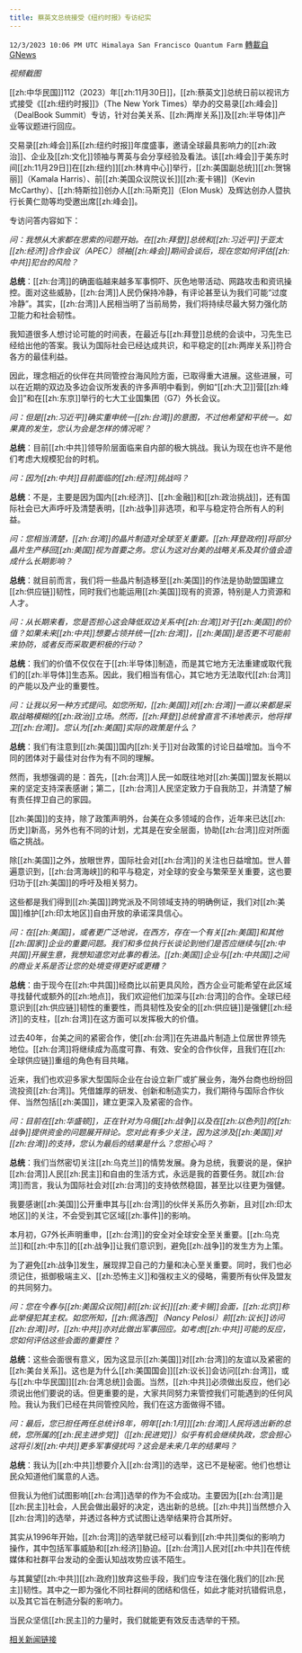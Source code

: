 ```yaml
---
title: 蔡英文总统接受《纽约时报》专访纪实
---
```

`12/3/2023 10:06 PM UTC Himalaya San Francisco Quantum Farm` [轉載自GNews](https://gnews.org/articles/2066921)

*视频截图*

[[zh:中华民国]]112（2023）年[[zh:11月30日]]，[[zh:蔡英文]]总统日前以视讯方式接受《[[zh:纽约时报]]》（The New York Times）举办的交易录[[zh:峰会]]（DealBook Summit）专访，针对台美关系、[[zh:两岸关系]]及[[zh:半导体]]产业等议题进行回应。

交易录[[zh:峰会]]系[[zh:纽约时报]]年度盛事，邀请全球最具影响力的[[zh:政治]]、企业及[[zh:文化]]领袖与菁英与会分享经验及看法。该[[zh:峰会]]于美东时间[[zh:11月29日]]在[[zh:纽约]][[zh:林肯中心]]举行，[[zh:美国副总统]][[zh:贺锦丽]]（Kamala Harris）、前[[zh:美国众议院议长]][[zh:麦卡锡]]（Kevin McCarthy）、[[zh:特斯拉]]创办人[[zh:马斯克]]（Elon Musk）及辉达创办人暨执行长黄仁勋等均受邀出席[[zh:峰会]]。

专访问答内容如下：

*问：我想从大家都在思索的问题开始。在[[zh:拜登]]总统和[[zh:习近平]]于亚太[[zh:经济]]合作会议（APEC）领袖[[zh:峰会]]期间会谈后，现在您如何评估[[zh:中共]]犯台的风险？*

**总统**：[[zh:台湾]]的确面临越来越多军事恫吓、灰色地带活动、网路攻击和资讯操控。面对这些威胁，[[zh:台湾]]人民仍保持冷静，有评论甚至认为我们可能“过度冷静”。其实，[[zh:台湾]]人民相当明了当前局势，我们将持续尽最大努力强化防卫能力和社会韧性。

我知道很多人想讨论可能的时间表，在最近与[[zh:拜登]]总统的会谈中，习先生已经给出他的答案。我认为国际社会已经达成共识，和平稳定的[[zh:两岸关系]]符合各方的最佳利益。

因此，理念相近的伙伴在共同管控台海风险方面，已取得重大进展。这些进展，可以在近期的双边及多边会议所发表的许多声明中看到，例如“[[zh:大卫]]营[[zh:峰会]]”和在[[zh:东京]]举行的七大工业国集团（G7）外长会议。

*问：但是[[zh:习近平]]确实重申统一[[zh:台湾]]的意图，不过他希望和平统一。如果真的发生，您认为会是怎样的情况呢？*

**总统**：目前[[zh:中共]]领导阶层面临来自内部的极大挑战。我认为现在也许不是他们考虑大规模犯台的时机。

*问：因为[[zh:中共]]目前面临的[[zh:经济]]挑战吗？*

**总统**：不是，主要是因为国内[[zh:经济]]、[[zh:金融]]和[[zh:政治挑战]]，还有国际社会已大声呼吁及清楚表明，[[zh:战争]]非选项，和平与稳定符合所有人的利益。

*问：您相当清楚，[[zh:台湾]]的晶片制造对全球至关重要。[[zh:拜登政府]]将部分晶片生产移回[[zh:美国]]视为首要之务。您认为这对台美的战略关系及其价值会造成什么长期影响？*

**总统**：就目前而言，我们将一些晶片制造移至[[zh:美国]]的作法是协助盟国建立[[zh:供应链]]韧性，同时我们也能运用[[zh:美国]]现有的资源，特别是人力资源和人才。

*问：从长期来看，您是否担心这会降低双边关系中[[zh:台湾]]对于[[zh:美国]]的价值？如果未来[[zh:中共]]想要占领并统一[[zh:台湾]]，[[zh:美国]]是否更不可能前来协防，或者反而采取更积极的行动？*

**总统**：我们的价值不仅仅在于[[zh:半导体]]制造，而是其它地方无法重建或取代我们的[[zh:半导体]]生态系。因此，我们相当有信心，其它地方无法取代[[zh:台湾]]的产能以及产业的重要性。

*问：让我以另一种方式提问。如您所知，[[zh:美国]]对[[zh:台湾]]一直以来都是采取战略模糊的[[zh:政治]]立场。然而，[[zh:拜登]]总统曾直言不讳地表示，他将捍卫[[zh:台湾]]。您认为[[zh:美国]]实际的政策是什么？*

**总统**：我们有注意到[[zh:美国]]国内[[zh:关于]]对台政策的讨论日益增加。当今不同的团体对于最佳对台作为有不同的理解。

然而，我想强调的是：首先，[[zh:台湾]]人民一如既往地对[[zh:美国]]盟友长期以来的坚定支持深表感谢；第二，[[zh:台湾]]人民坚定致力于自我防卫，并清楚了解有责任捍卫自己的家园。

[[zh:美国]]的支持，除了政策声明外，台美在众多领域的合作，近年来已达[[zh:历史]]新高，另外也有不同的计划，尤其是在安全层面，协助[[zh:台湾]]应对所面临之挑战。

除[[zh:美国]]之外，放眼世界，国际社会对[[zh:台湾]]的关注也日益增加。世人普遍意识到，[[zh:台湾海峡]]的和平与稳定，对全球的安全与繁荣至关重要，这也要归功于[[zh:美国]]的呼吁及相关努力。

这些都是我们得到[[zh:美国]]跨党派及不同领域支持的明确例证，我们对[[zh:美国]]维护[[zh:印太地区]]自由开放的承诺深具信心。

*问：在[[zh:美国]]，或者更广泛地说，在西方，存在一个有关[[zh:美国]]和其他[[zh:国家]]企业的重要问题。我们和多位执行长谈论到他们是否应继续与[[zh:中共国]]开展生意，我想知道您对此事的看法。[[zh:美国]]企业与[[zh:中共国]]之间的商业关系是否让您的处境变得更好或更糟？*

**总统**：由于现今在[[zh:中共国]]经商比以前更具风险，西方企业可能希望在此区域寻找替代或额外的[[zh:地点]]，我们欢迎他们加深与[[zh:台湾]]的合作。全球已经意识到[[zh:供应链]]韧性的重要性，而具韧性及安全的[[zh:供应链]]是强健[[zh:经济]]的支柱，[[zh:台湾]]在这方面可以发挥极大的价值。

过去40年，台美之间的紧密合作，使[[zh:台湾]]在先进晶片制造上位居世界领先地位。[[zh:台湾]]将继续成为高度可靠、有效、安全的合作伙伴，且我们在[[zh:全球供应链]]重组的角色有目共睹。

近来，我们也欢迎多家大型国际企业在台设立新厂或扩展业务，海外台商也纷纷回流投资[[zh:台湾]]。凭借雄厚的研发、创新和制造实力，我们期待与国际合作伙伴、当然包括[[zh:美国]]，建立更深入及紧密的合作。

*问：目前在[[zh:华盛顿]]，正在针对为乌俄[[zh:战争]]以及在[[zh:以色列]]的[[zh:战争]]提供资金的问题展开辩论。您对此有多少关注，因为这涉及[[zh:美国]]对[[zh:台湾]]的支持，您认为最后的结果是什么？您担心吗？*

**总统**：我们当然密切关注[[zh:乌克兰]]的情势发展。身为总统，我要说的是，保护[[zh:台湾]]人民[[zh:民主]]和自由的生活方式，永远是我的首要任务。就[[zh:台湾]]而言，我认为国际社会对[[zh:台湾]]的支持依然稳固，甚至比以往更为强健。

我要感谢[[zh:美国]]公开重申其与[[zh:台湾]]的伙伴关系历久弥新，且对[[zh:印太地区]]的关注，不会受到其它区域[[zh:事件]]的影响。

本月初，G7外长声明重申，[[zh:台湾]]的安全对全球安全至关重要。[[zh:乌克兰]]和[[zh:中东]]的[[zh:战争]]让我们意识到，避免[[zh:战争]]的发生方为上策。

为了避免[[zh:战争]]发生，展现捍卫自己的力量和决心至关重要。同时，我们也必须记住，抵御极端主义、[[zh:恐怖主义]]和强权主义的侵略，需要所有伙伴及盟友的共同努力。

*问：您在今春与[[zh:美国众议院]]前[[zh:议长]][[zh:麦卡锡]]会面，[[zh:北京]]称此举侵犯其主权。如您所知，[[zh:佩洛西]]（Nancy Pelosi）前[[zh:议长]]访问[[zh:台湾]]时，[[zh:中共]]亦对此做出军事回应。如考虑[[zh:中共]]可能的反应，您如何评估这些会面的重要性？*

**总统**：这些会面很有意义，因为这显示[[zh:美国]]对[[zh:台湾]]的友谊以及紧密的[[zh:美台关系]]。这也是为什么[[zh:美国国会]][[zh:议长]]会访问[[zh:台湾]]，或与[[zh:中华民国]][[zh:台湾总统]]会面。当然，[[zh:中共]]必须做出反应，他们必须说出他们要说的话。但更重要的是，大家共同努力来管控我们可能遇到的任何风险。我认为我们已经在共同管控风险，我们在这方面做得不错。

*问：最后，您已担任两任总统计8年，明年[[zh:1月]][[zh:台湾]]人民将选出新的总统，您所属的[[zh:民主进步党]]（[[zh:民进党]]）似乎有机会继续执政，您会担心这将引发[[zh:中共]]更多军事侵扰吗？这会是未来几年的结果吗？*

**总统**：我认为[[zh:中共]]想要介入[[zh:台湾]]的选举，这已不是秘密。他们也想让民众知道他们属意的人选。

但我认为他们试图影响[[zh:台湾]]选举的作为不会成功。主要因为[[zh:台湾]]是[[zh:民主]]社会，人民会做出最好的决定，选出新的总统。[[zh:中共]]当然想介入[[zh:台湾]]的选举，并透过各种方式试图让选举结果符合其所好。

其实从1996年开始，[[zh:台湾]]的选举就已经可以看到[[zh:中共]]类似的影响力操作，其中包括军事威胁和[[zh:经济]]胁迫。[[zh:台湾]]人民对[[zh:中共]]在传统媒体和社群平台发动的全面认知战攻势应该不陌生。

与其冀望[[zh:中共]][[zh:政府]]放弃这些手段，我们应专注在强化我们的[[zh:民主]]韧性。其中之一即为强化不同社群间的团结和信任，如此才能对抗错假讯息，以及其它旨在制造分裂的影响力。

当民众坚信[[zh:民主]]的力量时，我们就能更有效反击选举的干预。

[相关新闻链接](https://english.president.gov.tw/NEWS/6652)

